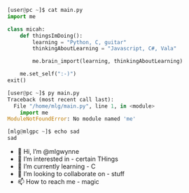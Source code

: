 ```py
[user@pc ~]$ cat main.py
import me

class micah:
	def thingsImDoing():
		learning = "Python, C, guitar"
		thinkingAboutLearning = "Javascript, C#, Vala"

		me.brain_import(learning, thinkingAboutLearning)

	me.set_self(":-)")
exit()

[user@pc ~]$ py main.py
Traceback (most recent call last):
  File "/home/mlg/main.py", line 1, in <module>
    import me
ModuleNotFoundError: No module named 'me'

[mlg@mlgpc ~]$ echo sad
sad
```

- 👋 Hi, I’m @mlgwynne
- 👀 I’m interested in - certain THings
- 🌱 I’m currently learning - C
- 💞️ I’m looking to collaborate on - stuff
- 📫 How to reach me - magic

<!---
mlgwynne/mlgwynne is a ✨ special ✨ repository because its `README.md` (this file) appears on your GitHub profile.
You can click the Preview link to take a look at your changes.
--->
